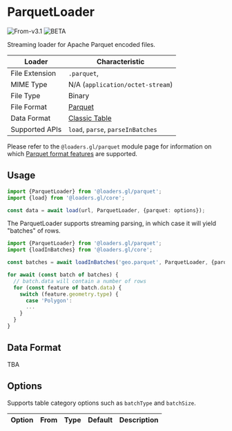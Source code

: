 # ParquetLoader

<p class="badges">
  <img src="https://img.shields.io/badge/From-v3.1-blue.svg?style=flat-square" alt="From-v3.1" />
	<img src="https://img.shields.io/badge/-BETA-teal.svg" alt="BETA" />
</p>

Streaming loader for Apache Parquet encoded files.

| Loader         | Characteristic                                       |
| -------------- | ---------------------------------------------------- |
| File Extension | `.parquet`,                                          |
| MIME Type      | N/A (`application/octet-stream`)                     |
| File Type      | Binary                                               |
| File Format    | [Parquet](https://parquet.apache.org/documentation/latest) |
| Data Format    | [Classic Table](/docs/specifications/category-table) |
| Supported APIs | `load`, `parse`, `parseInBatches`                    |

Please refer to the `@loaders.gl/parquet` module page for information on
which [Parquet format features](/docs/modules/parquet) are supported.

## Usage

```typescript
import {ParquetLoader} from '@loaders.gl/parquet';
import {load} from '@loaders.gl/core';

const data = await load(url, ParquetLoader, {parquet: options});
```

The ParquetLoader supports streaming parsing, in which case it will yield "batches" of rows.

```typescript
import {ParquetLoader} from '@loaders.gl/parquet';
import {loadInBatches} from '@loaders.gl/core';

const batches = await loadInBatches('geo.parquet', ParquetLoader, {parquet: options}});

for await (const batch of batches) {
  // batch.data will contain a number of rows
  for (const feature of batch.data) {
    switch (feature.geometry.type) {
      case 'Polygon':
      ...
    }
  }
}
```

## Data Format

TBA

## Options

Supports table category options such as `batchType` and `batchSize`.

| Option                 | From                                                                                  | Type       | Default                                                                                                                                          | Description                                                                                                                           |
| ---------------------- | ------------------------------------------------------------------------------------- | ---------- | ------------------------------------------------------------------------------------------------------------------------------------------------ | ------------------------------------------------------------------------------------------------------------------------------------- |

